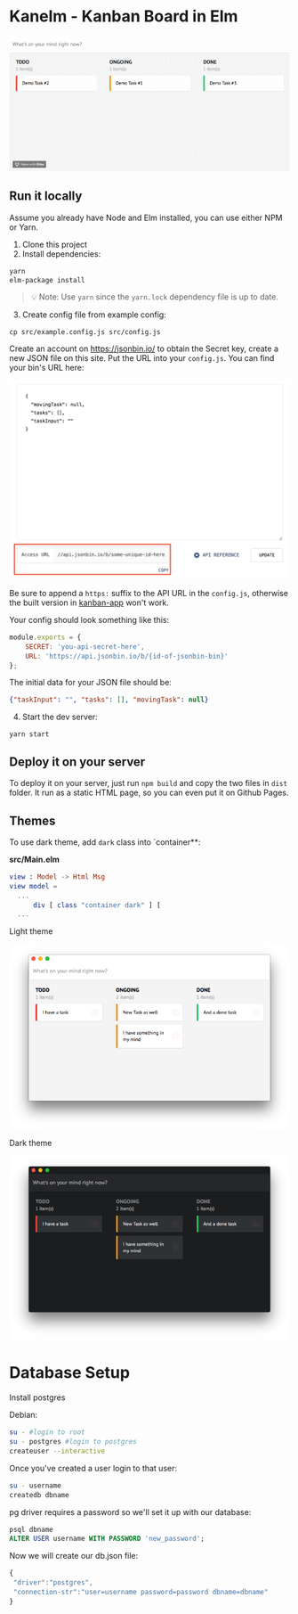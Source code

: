 # Kanelm - Kanban Board in Elm

![](img/screenshot.gif)

## Run it locally

Assume you already have Node and Elm installed, you can use either NPM or Yarn.

1. Clone this project
2. Install dependencies:
  ```
  yarn
  elm-package install
  ```
  > :bulb: Note: Use `yarn` since the `yarn.lock` dependency file is up to date.
3. Create config file from example config:

```
cp src/example.config.js src/config.js
```

Create an account on https://jsonbin.io/ to obtain the Secret key, create a new JSON file on this site. Put the URL into your `config.js`. You can find your bin's URL here:

![](img/jsonbin-url.png)

Be sure to append a `https:` suffix to the API URL in the `config.js`, otherwise the built version in [kanban-app](https://github.com/huytd/kanban-app) won't work.

Your config should look something like this:

```javascript
module.exports = {
    SECRET: 'you-api-secret-here',
    URL: 'https://api.jsonbin.io/b/{id-of-jsonbin-bin}'
};
```

The initial data for your JSON file should be:

```json
{"taskInput": "", "tasks": [], "movingTask": null}
```

4. Start the dev server:
  ```
  yarn start
  ```

## Deploy it on your server

To deploy it on your server, just run `npm build` and copy the two files in `dist` folder. It run as a static HTML page, so you can even put it on Github Pages.

## Themes

To use dark theme, add `dark` class into `container**:

**src/Main.elm**

```elm
view : Model -> Html Msg
view model =
  ...
      div [ class "container dark" ] [
  ...
```

Light theme

![](img/light-theme.png)

Dark theme

![](img/dark-theme.png)

# Database Setup

Install postgres

Debian:
```bash
su - #login to root
su - postgres #login to postgres
createuser --interactive
```

Once you've created a user login to that user:
```bash
su - username
createdb dbname
```

pg driver requires a password so we'll set it up with our database:
```sql
psql dbname
ALTER USER username WITH PASSWORD 'new_password';
```

Now we will create our db.json file:
```js
{
 "driver":"postgres",
 "connection-str":"user=username password=password dbname=dbname"
}
```